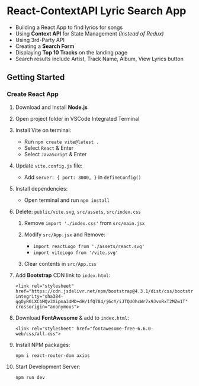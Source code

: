 # React-ContextAPI Lyric Search App

- Building a React App to find lyrics for songs
- Using **Context API** for State Management *(Instead of Redux)*
- Using 3rd-Party API
- Creating a **Search Form**
- Displaying **Top 10 Tracks** on the landing page 
- Search results include Artist, Track Name, Album, View Lyrics button 

## Getting Started

### Create React App

1. Download and Install **Node.js**
2. Open project folder in VSCode Integrated Terminal
3. Install Vite on terminal:
    - Run `npm create vite@latest .`
    - Select `React` & Enter
    - Select `JavaScript` & Enter
4. Update `vite.config.js` file:
    - Add `server: { port: 3000, }` in `defineConfig()`
5. Install dependencies:
    - Open terminal and run `npm install`
6. Delete: `public/vite.svg`, `src/assets`, `src/index.css`
    1. Remove `import './index.css'` from `src/main.jsx`
    2. Modify `src/App.jsx` and Remove:
        - `import reactLogo from './assets/react.svg'`
        - `import viteLogo from '/vite.svg'`
        
    3. Clear contents in `src/App.css`

7. Add **Bootstrap** CDN link to `index.html`:
    ```
    <link rel="stylesheet" href="https://cdn.jsdelivr.net/npm/bootstrap@4.3.1/dist/css/bootstrap.min.css" integrity="sha384-ggOyR0iXCbMQv3Xipma34MD+dH/1fQ784/j6cY/iJTQUOhcWr7x9JvoRxT2MZw1T" crossorigin="anonymous">
    ```
8. Download **FontAwesome** & add to `index.html`:
   ```
   <link rel="stylesheet" href="fontawesome-free-6.6.0-web/css/all.css">
   ```

9. Install NPM packages: 
    ```
    npm i react-router-dom axios 
    ```
10. Start Development Server: 
    ```
    npm run dev 
    ```

